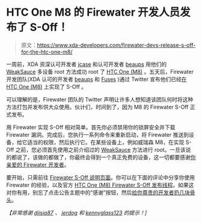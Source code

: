 # HTC One M8 的 Firewater 开发人员发布了 S-Off！

> 原文：<https://www.xda-developers.com/firewater-devs-release-s-off-for-the-htc-one-m8/>

一周前，XDA 资深认可开发者 [jcase](http://forum.xda-developers.com/member.php?u=2376614) 和认可开发者 [beaups](http://forum.xda-developers.com/member.php?u=711482) 用他们的 [WeakSauce](http://www.xda-developers.com/android/jcase-and-beaups-root-the-verizon-htc-one-2014-m8-and-s-off-last-years-verizon-htc-one/ "Jcase and Beaups Root the Verizon HTC One 2014 (M8) and S-Off Last Year’s Verizon HTC One") 多设备 root 方法成功 root 了 [HTC One (M8)](http://forum.xda-developers.com/htc-one-m8) 。五天后，Firewater 开发团队(XDA 认可的开发者 [beaups](http://forum.xda-developers.com/member.php?u=711482) 和 [Fuses](http://forum.xda-developers.com/member.php?u=4519372) )通过 Twitter 宣布他们已经[在](https://twitter.com/firewaterdevs/status/452269087083614208/photo/1) [HTC One (M8)](http://forum.xda-developers.com/htc-one-m8) 上实现了 S-Off 。

可以理解的是，Firewater 团队的 Twitter 声明让许多人想知道该团队何时将这种方法打包并发布供大众使用。伙计们，时间到了，因为 M8 的 Firewater S-Off 正式发布。

用 Firewater 实现 S-Off 相对简单。首先你必须禁用你的锁屏安全并下载 Firewater 漏洞。完成后，您执行一系列命令来重新启动，将 Firewater 推送到设备，给它适当的权限，然后执行它。在某些设备上，例如威瑞森 M8，在实现 S-Off 之前，您必须首先使用之前介绍过的 [WeakSauce](http://www.xda-developers.com/android/jcase-and-beaups-root-the-verizon-htc-one-2014-m8-and-s-off-last-years-verizon-htc-one/ "Jcase and Beaups Root the Verizon HTC One 2014 (M8) and S-Off Last Year’s Verizon HTC One") 方法进行 root。一旦该说的都说了，该做的都做了，你最终会得到一个真正免费的设备，这一切都要感谢[你亲爱的 Firewater 开发者](http://firewater-soff.com/donate/)。

要开始，只需前往 [Firewater S-Off 说明页面](http://firewater-soff.com/instructions/)。你可以在下面的评论中分享你使用 Firewater 的经验，以及官方 [HTC One (M8) Firewater S-Off 发布线程](http://forum.xda-developers.com/showthread.php?t=2708464)。如果这对你有用，别忘了点击公告主题中的“感谢”按钮，然后[给你尊贵的开发者扔几块骨头](http://firewater-soff.com/donate/)。

*【非常感谢 [djisia87](http://forum.xda-developers.com/member.php?u=1622160) 、 [jerdog](http://forum.xda-developers.com/member.php?u=487859) 和 [kennyglass123](http://forum.xda-developers.com/member.php?u=3125148) 的提示！]*